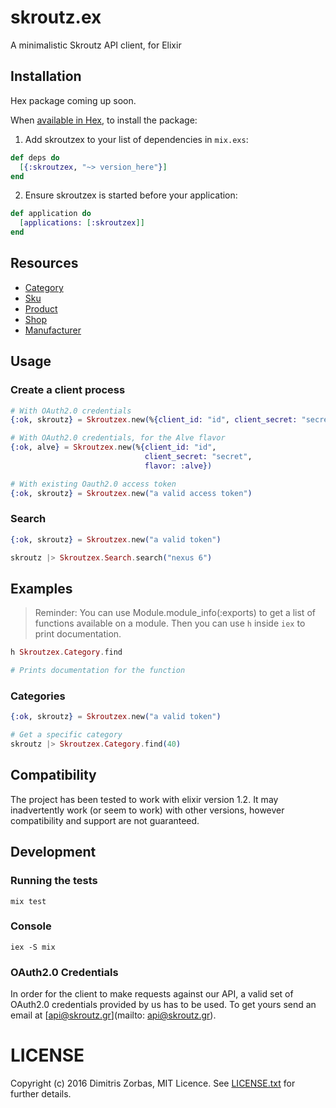 # skroutz.ex

A minimalistic Skroutz API client, for Elixir

## Installation

Hex package coming up soon.

When [available in Hex](https://hex.pm/docs/publish), to install the package:

  1. Add skroutzex to your list of dependencies in `mix.exs`:

```elixir
def deps do
  [{:skroutzex, "~> version_here"}]
end
```

  2. Ensure skroutzex is started before your application:

```elixir
def application do
  [applications: [:skroutzex]]
end
```

## Resources

- [Category](http://developer.skroutz.gr/api/v3/category/)
- [Sku](http://developer.skroutz.gr/api/v3/sku/)
- [Product](http://developer.skroutz.gr/api/v3/product/)
- [Shop](http://developer.skroutz.gr/api/v3/shop/)
- [Manufacturer](http://developer.skroutz.gr/api/v3/manufacturer/)

## Usage

### Create a client process

```elixir
# With OAuth2.0 credentials
{:ok, skroutz} = Skroutzex.new(%{client_id: "id", client_secret: "secret"})

# With OAuth2.0 credentials, for the Alve flavor
{:ok, alve} = Skroutzex.new(%{client_id: "id",
                              client_secret: "secret",
                              flavor: :alve})
```

```elixir
# With existing Oauth2.0 access token
{:ok, skroutz} = Skroutzex.new("a valid access token")
```

### Search

```elixir
{:ok, skroutz} = Skroutzex.new("a valid token")

skroutz |> Skroutzex.Search.search("nexus 6")
```

## Examples

> Reminder: You can use Module.module_info(:exports) to get a list of
> functions available on a module.
> Then you can use `h` inside `iex` to print documentation.

```elixir
h Skroutzex.Category.find

# Prints documentation for the function
```

### Categories

```elixir
{:ok, skroutz} = Skroutzex.new("a valid token")

# Get a specific category
skroutz |> Skroutzex.Category.find(40)
```

## Compatibility

The project has been tested to work with elixir version 1.2.
It may inadvertently work (or seem to work) with other versions, however compatibility and support are not guaranteed.

## Development

### Running the tests

```shell
mix test
```

### Console

```shell
iex -S mix
```

### OAuth2.0 Credentials

In order for the client to make requests against our API,
a valid set of OAuth2.0 credentials provided by us has to be used.
To get yours send an email at [api@skroutz.gr](mailto: api@skroutz.gr).

# LICENSE

Copyright (c) 2016 Dimitris Zorbas, MIT Licence.
See [LICENSE.txt](https://github.com/skroutz/skroutzex/blob/master/LICENSE.txt) for further details.
